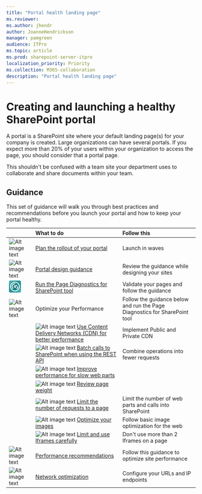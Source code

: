 ```yaml
---
title: "Portal health landing page"
ms.reviewer: 
ms.author: jhendr
author: JoanneHendrickson
manager: pamgreen
audience: ITPro
ms.topic: article
ms.prod: sharepoint-server-itpro
localization_priority: Priority
ms.collection: M365-collaboration
description: "Portal health landing page"
---
```


# Creating and launching a healthy SharePoint portal

A portal is a SharePoint site where your default landing page(s) for your company is created. Large organizations can have several portals. If you expect more than 20% of your users within your organization to access the page, you should consider that a portal page. 

This shouldn't be confused with a team site your department uses to collaborate and share documents within your team.

## Guidance

This set of guidance will walk you through best practices and recommendations before you launch your portal and how to keep your portal healthy.
  
||**What to do**|**Follow this**|
|:-----|:-----|:-----|
|![Alt image text](https://docs.microsoft.com/en-us/Office/media/icons/PNGs/deploy-blue-32.png "Staged rollout")|[Plan the rollout of your portal](https://docs.microsoft.com/en-us/office365/enterprise/capacity-planning-and-load-testing-sharepoint-online)|Launch in waves|
|![Alt image text](https://docs.microsoft.com/en-us/office/media/icons/PNGs/document-3-blue-32.png "Look and feel")|[Portal design guidance](https://sharepointlookbook.azurewebsites.net)|Review the guidance while designing your sites|</br>
|![Alt image text](media/page-diag-tool.png "Modern diagnostics tool")|[Run the Page Diagnostics for SharePoint tool](https://docs.microsoft.com/en-us/office365/enterprise/page-diagnostics-for-spo)|Validate your pages and follow the guidance|
|![Alt image text](https://docs.microsoft.com/en-us/Office/media/icons/PNGs/bandwidth-blue-32.png "Optimize your Performance")|Optimize your Performance|Follow the guidance below and run the Page Diagnostics for SharePoint tool|</br>
||![Alt image text](https://docs.microsoft.com/en-us/Office/media/icons/PNGs/globe-hyperlink-blue-32.png "CDN") [Use Content Delivery Networks (CDN) for better performance](https://docs.microsoft.com/en-us/office365/enterprise/use-office-365-cdn-with-spo)|Implement Public and Private CDN|
||![Alt image text](https://docs.microsoft.com/en-us/Office/media/icons/PNGs/graph-4-blue-32.png "Batch REST calls") [Batch calls to SharePoint when using the REST API](https://docs.microsoft.com/en-us/sharepoint/dev/sp-add-ins/make-batch-requests-with-the-rest-apis)|Combine operations into fewer requests|
||![Alt image text](https://docs.microsoft.com/en-us/Office/media/icons/PNGs/analytics-usage-report-blue-32.png "Slow web parts") [Improve performance for slow web parts](https://go.microsoft.com/fwlink/?linkid=2099018)||
||![Alt image text](https://docs.microsoft.com/en-us/Office/media/icons/PNGs/bandwidth-blue-32.png "Page weight") [Review page weight](https://go.microsoft.com/fwlink/?linkid=2099017)||
||![Alt image text](https://docs.microsoft.com/en-us/Office/media/icons/PNGs/task-list-planning-blue-32.png "Calls on a page") [Limit the number of requests to a page](https://docs.microsoft.com/en-us/Office365/Enterprise/modern-page-call-optimization)|Limit the number of web parts and calls into SharePoint|
||![Alt image text](https://docs.microsoft.com/en-us/Office/media/icons/PNGs/picture-photo-blue-32.png "Optimize images") [Optimize your images](https://go.microsoft.com/fwlink/?linkid=2099113)|Follow basic image optimization for the web|
||![Alt image text](https://docs.microsoft.com/en-us/Office/media/icons/PNGs/files-blue-32.png "iFrames") [Limit and use Iframes carefully](https://go.microsoft.com/fwlink/?linkid=2099016)|Don't use more than 2 Iframes on a page|
|![Alt image text](https://docs.microsoft.com/en-us/office/media/icons/PNGs/task-checklist-planning-blue-32.png "Performance recommendations")|[Performance recommendations](https://docs.microsoft.com/en-us/Office365/Enterprise/modern-portal-limits)|Follow this guidance to optimize site performance|</br>
|![Alt image text](https://docs.microsoft.com/en-us/Office/media/icons/PNGs/bandwidth-blue-32.png "Network optimization")|[Network optimization](https://aka.ms/O365IP)|Configure your URLs and IP endpoints|</br>
